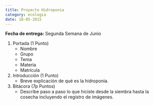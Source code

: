 ```yaml
---
title: Proyecto Hidroponia
category: ecologia
date: 18-05-2015
---
```


**Fecha de entrega:** Segunda Semana de Junio

1. Portada (1 Punto)
	- Nombre
	- Grupo
	- Tema
	- Materia
	- Matrícula
2. Introducción (1 Punto)
	- Breve explicación de qué es la hidroponia.
3. Bitácora (7p Puntos)
	- Describe paso a paso lo que hiciste desde la siembra hasta la cosecha incluyendo el registro de imágenes.
